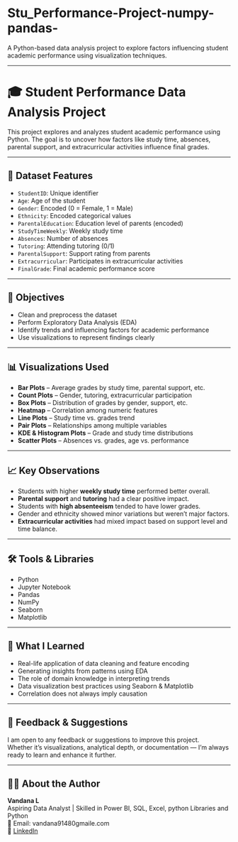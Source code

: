 # Stu_Performance-Project-numpy-pandas-
A Python-based data analysis project to explore factors influencing student academic performance using visualization techniques.

----

# 🎓 Student Performance Data Analysis Project

This project explores and analyzes student academic performance using Python. The goal is to uncover how factors like study time, absences, parental support, and extracurricular activities influence final grades.

---

## 📁 Dataset Features

- `StudentID`: Unique identifier  
- `Age`: Age of the student  
- `Gender`: Encoded (0 = Female, 1 = Male)  
- `Ethnicity`: Encoded categorical values  
- `ParentalEducation`: Education level of parents (encoded)  
- `StudyTimeWeekly`: Weekly study time  
- `Absences`: Number of absences  
- `Tutoring`: Attending tutoring (0/1)  
- `ParentalSupport`: Support rating from parents  
- `Extracurricular`: Participates in extracurricular activities  
- `FinalGrade`: Final academic performance score

---

## 🎯 Objectives

- Clean and preprocess the dataset  
- Perform Exploratory Data Analysis (EDA)  
- Identify trends and influencing factors for academic performance  
- Use visualizations to represent findings clearly

---

## 📊 Visualizations Used

- **Bar Plots** – Average grades by study time, parental support, etc.  
- **Count Plots** – Gender, tutoring, extracurricular participation  
- **Box Plots** – Distribution of grades by gender, support, etc.  
- **Heatmap** – Correlation among numeric features  
- **Line Plots** – Study time vs. grades trend  
- **Pair Plots** – Relationships among multiple variables  
- **KDE & Histogram Plots** – Grade and study time distributions  
- **Scatter Plots** – Absences vs. grades, age vs. performance

---

## 📈 Key Observations

- Students with higher **weekly study time** performed better overall.  
- **Parental support** and **tutoring** had a clear positive impact.  
- Students with **high absenteeism** tended to have lower grades.  
- Gender and ethnicity showed minor variations but weren’t major factors.  
- **Extracurricular activities** had mixed impact based on support level and time balance.

---

## 🛠️ Tools & Libraries

- Python
- Jupyter Notebook
- Pandas
- NumPy
- Seaborn
- Matplotlib

----

## 🧠 What I Learned

- Real-life application of data cleaning and feature encoding  
- Generating insights from patterns using EDA  
- The role of domain knowledge in interpreting trends  
- Data visualization best practices using Seaborn & Matplotlib  
- Correlation does not always imply causation

---


## 💬 Feedback & Suggestions

I am open to any feedback or suggestions to improve this project.  
Whether it’s visualizations, analytical depth, or documentation — I’m always ready to learn and enhance it further.

---

## 🙋‍♀️ About the Author

**Vandana L**  
Aspiring Data Analyst | Skilled in Power BI, SQL, Excel, python Libraries and Python  
📧 Email: vandana91480gmaile.com  
🔗 [LinkedIn](https://www.linkedin.com/in/vandana-l-6a37a1233)




